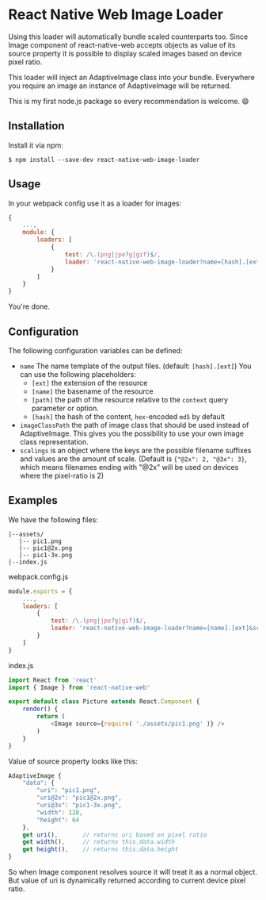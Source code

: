 # React Native Web Image Loader

Using this loader will automatically bundle scaled counterparts too. Since Image component of react-native-web accepts objects as value of its source property it is possible to display scaled images based on device pixel ratio.

This loader will inject an AdaptiveImage class into your bundle. Everywhere you require an image an instance of AdaptiveImage will be returned.

This is my first node.js package so every recommendation is welcome. :smile:

## Installation

Install it via npm:

```terminal
$ npm install --save-dev react-native-web-image-loader
```

## Usage

In your webpack config use it as a loader for images:

```javascript
{
    ...,
    module: {
        loaders: [
            {
                test: /\.(png|jpe?g|gif)$/,
                loader: 'react-native-web-image-loader?name=[hash].[ext]'
            }
        ]
    }
}
```

You're done.

## Configuration

The following configuration variables can be defined:
* `name` The name template of the output files. (default: `[hash].[ext]`) You can use the following placeholders:
  * `[ext]` the extension of the resource
  * `[name]` the basename of the resource
  * `[path]` the path of the resource relative to the `context` query parameter or option.
  * `[hash]` the hash of the content, `hex`-encoded `md5` by default
* `imageClassPath` the path of image class that should be used instead of AdaptiveImage. This gives you the possibility to use your own image class representation.
* `scalings` is an object where the keys are the possible filename suffixes and values are the amount of scale. (Default is `{"@2x": 2, "@3x": 3}`, which means filenames ending with "@2x" will be used on devices where the pixel-ratio is 2)

## Examples

We have the following files:
```
|--assets/
   |-- pic1.png
   |-- pic1@2x.png
   |-- pic1-3x.png
|--index.js
```

webpack.config.js
```javascript
module.exports = {
    ...,
    loaders: [
        {
            test: /\.(png|jpe?g|gif)$/,
            loader: 'react-native-web-image-loader?name=[name].[ext]&scalings[@2x]=2&scalings[-3x]=3'
        }
    ]
}
```

index.js
```javascript
import React from 'react'
import { Image } from 'react-native-web'

export default class Picture extends React.Component {
    render() {
        return (
            <Image source={require( './assets/pic1.png' )} />
        )
    }
}
```
Value of source property looks like this:
```javascript
AdaptiveImage {
    "data": {
        "uri": "pic1.png",
        "uri@2x": "pic1@2x.png",
        "uri@3x": "pic1-3x.png",
        "width": 128,
        "height": 64
    },
    get uri(),       // returns uri based on pixel ratio
    get width(),     // returns this.data.width
    get height(),    // returns this.data.height
}
```

So when Image component resolves source it will treat it as a normal object. But value of uri is dynamically returned according to current device pixel ratio.
